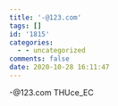```yaml
---
title: '-@123.com'
tags: []
id: '1815'
categories:
  - - uncategorized
comments: false
date: 2020-10-28 16:11:47
---
```


\-@123.com THUce\_EC
